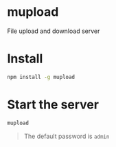 # mupload
File upload and download server

# Install
```bash
npm install -g mupload
```

# Start the server
```bash
mupload
```

> The default password is ```admin```
